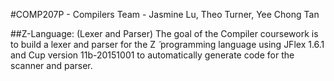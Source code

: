 #COMP207P - Compilers
Team - Jasmine Lu, Theo Turner, Yee Chong Tan

##Z-Language: (Lexer and Parser)
The goal of the Compiler coursework is to build a lexer and parser for the Z ̃ programming language using JFlex 1.6.1 and Cup version 11b-20151001 to automatically generate code for the scanner and parser.

